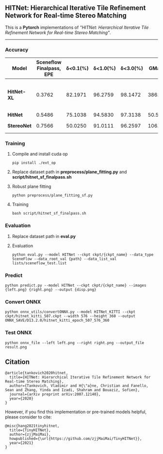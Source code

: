 ## HITNet: Hierarchical Iterative Tile Refinement Network for Real-time Stereo Matching

This is a **Pytorch** implementations of *"HITNet: Hierarchical Iterative Tile Refinement Network for Real-time Stereo Matching"*.

-----------------

### Accuracy
  
| Model                         |  **Sceneflow Finalpass**, EPE | δ<0.1(%) | δ<1.0(%) | δ<3.0(%) | GMac(G) | Checkpoint |     |
| ---                           |  ---                          | ---   | ---   | ---   | ---  | --- | --- |
| **HitNet-XL**                 | 0.3762 | 82.1971 | 96.2759 | 98.1472 | 386.6757 | [ckpt](ckpt/hitnet_xl_sf_finalpass_from_tf.ckpt) | converted copy of [original](https://github.com/google-research/google-research/tree/master/hitnet) tensorflow model |
| **HitNet**                    | 0.5486 | 75.1038 | 94.5830 | 97.3138 | 50.5048  | [ckpt](ckpt/hitnet_sf_finalpass.ckpt) |  |
| **StereoNet**                 | 0.7566 | 50.0250 | 91.0111 | 96.2597 | 106.7765 | [ckpt](ckpt/stereo_net.ckpt) | 8x downsample |


### Training

1) Compile and install cuda op
    ```shell
    pip install ./ext_op
    ```

2) Replace dataset path in **preprocess/plane_fitting.py** and **script/hitnet_sf_finalpass.sh**

3) Robust plane fitting 
    ```
    python preprocess/plane_fitting_sf.py
    ```

2) Training
    ```shell 
    bash script/hitnet_sf_finalpass.sh
    ```

### Evaluation

1) Replace dataset path in **eval.py**

1) Evaluation
    ```shell
    python eval.py --model HITNet --ckpt ckpt/{ckpt_name} --data_type SceneFlow --data_root_val {path} --data_list_val lists/sceneflow_test.list
    ```

### Predict

```shell
python predict.py --model HITNet --ckpt ckpt/{ckpt_name} --images {left.png} {right.png} --output {disp.png}
```
### Convert ONNX
```shell
python onnx_utils/convertONNX.py --model HITNet_KITTI --ckpt ckpt/hitnet_kitti_507.ckpt --width 576 --height 360 --output ONNX_SAVE/D13.2.0/hitnet_kitti_epoch_507_576_360
```

### Test ONNX
```shell
python onnx_file --left left.png --right right.png --output_file result.png
```

## Citation
```
@article{tankovich2020hitnet,
  title={HITNet: Hierarchical Iterative Tile Refinement Network for Real-time Stereo Matching},
  author={Tankovich, Vladimir and H{\"a}ne, Christian and Fanello, Sean and Zhang, Yinda and Izadi, Shahram and Bouaziz, Sofien},
  journal={arXiv preprint arXiv:2007.12140},
  year={2020}
}
```

However, if you find this implementation or pre-trained models helpful, please consider to cite:
```
@misc{hang2021tinyhitnet,
  title={TinyHITNet},
  author={zjjMaiMai},
  howpublished={\url{https://github.com/zjjMaiMai/TinyHITNet}},
  year={2021}
}
```